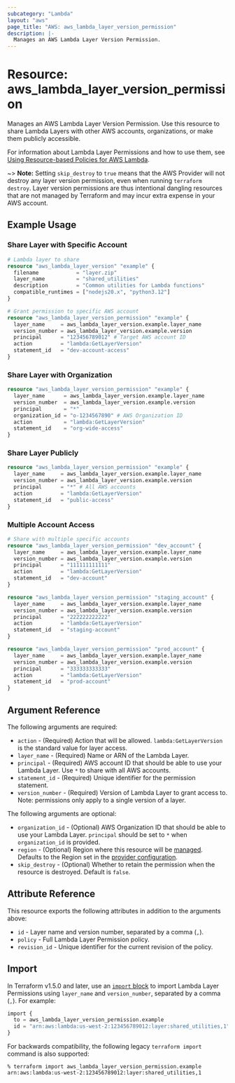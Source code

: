 ```yaml
---
subcategory: "Lambda"
layout: "aws"
page_title: "AWS: aws_lambda_layer_version_permission"
description: |-
  Manages an AWS Lambda Layer Version Permission.
---
```


# Resource: aws_lambda_layer_version_permission

Manages an AWS Lambda Layer Version Permission. Use this resource to share Lambda Layers with other AWS accounts, organizations, or make them publicly accessible.

For information about Lambda Layer Permissions and how to use them, see [Using Resource-based Policies for AWS Lambda](https://docs.aws.amazon.com/lambda/latest/dg/access-control-resource-based.html#permissions-resource-xaccountlayer).

~> **Note:** Setting `skip_destroy` to `true` means that the AWS Provider will not destroy any layer version permission, even when running `terraform destroy`. Layer version permissions are thus intentional dangling resources that are not managed by Terraform and may incur extra expense in your AWS account.

## Example Usage

### Share Layer with Specific Account

```terraform
# Lambda layer to share
resource "aws_lambda_layer_version" "example" {
  filename            = "layer.zip"
  layer_name          = "shared_utilities"
  description         = "Common utilities for Lambda functions"
  compatible_runtimes = ["nodejs20.x", "python3.12"]
}

# Grant permission to specific AWS account
resource "aws_lambda_layer_version_permission" "example" {
  layer_name     = aws_lambda_layer_version.example.layer_name
  version_number = aws_lambda_layer_version.example.version
  principal      = "123456789012" # Target AWS account ID
  action         = "lambda:GetLayerVersion"
  statement_id   = "dev-account-access"
}
```

### Share Layer with Organization

```terraform
resource "aws_lambda_layer_version_permission" "example" {
  layer_name      = aws_lambda_layer_version.example.layer_name
  version_number  = aws_lambda_layer_version.example.version
  principal       = "*"
  organization_id = "o-1234567890" # AWS Organization ID
  action          = "lambda:GetLayerVersion"
  statement_id    = "org-wide-access"
}
```

### Share Layer Publicly

```terraform
resource "aws_lambda_layer_version_permission" "example" {
  layer_name     = aws_lambda_layer_version.example.layer_name
  version_number = aws_lambda_layer_version.example.version
  principal      = "*" # All AWS accounts
  action         = "lambda:GetLayerVersion"
  statement_id   = "public-access"
}
```

### Multiple Account Access

```terraform
# Share with multiple specific accounts
resource "aws_lambda_layer_version_permission" "dev_account" {
  layer_name     = aws_lambda_layer_version.example.layer_name
  version_number = aws_lambda_layer_version.example.version
  principal      = "111111111111"
  action         = "lambda:GetLayerVersion"
  statement_id   = "dev-account"
}

resource "aws_lambda_layer_version_permission" "staging_account" {
  layer_name     = aws_lambda_layer_version.example.layer_name
  version_number = aws_lambda_layer_version.example.version
  principal      = "222222222222"
  action         = "lambda:GetLayerVersion"
  statement_id   = "staging-account"
}

resource "aws_lambda_layer_version_permission" "prod_account" {
  layer_name     = aws_lambda_layer_version.example.layer_name
  version_number = aws_lambda_layer_version.example.version
  principal      = "333333333333"
  action         = "lambda:GetLayerVersion"
  statement_id   = "prod-account"
}
```

## Argument Reference

The following arguments are required:

* `action` - (Required) Action that will be allowed. `lambda:GetLayerVersion` is the standard value for layer access.
* `layer_name` - (Required) Name or ARN of the Lambda Layer.
* `principal` - (Required) AWS account ID that should be able to use your Lambda Layer. Use `*` to share with all AWS accounts.
* `statement_id` - (Required) Unique identifier for the permission statement.
* `version_number` - (Required) Version of Lambda Layer to grant access to. Note: permissions only apply to a single version of a layer.

The following arguments are optional:

* `organization_id` - (Optional) AWS Organization ID that should be able to use your Lambda Layer. `principal` should be set to `*` when `organization_id` is provided.
* `region` - (Optional) Region where this resource will be [managed](https://docs.aws.amazon.com/general/latest/gr/rande.html#regional-endpoints). Defaults to the Region set in the [provider configuration](https://registry.terraform.io/providers/hashicorp/aws/latest/docs#aws-configuration-reference).
* `skip_destroy` - (Optional) Whether to retain the permission when the resource is destroyed. Default is `false`.

## Attribute Reference

This resource exports the following attributes in addition to the arguments above:

* `id` - Layer name and version number, separated by a comma (`,`).
* `policy` - Full Lambda Layer Permission policy.
* `revision_id` - Unique identifier for the current revision of the policy.

## Import

In Terraform v1.5.0 and later, use an [`import` block](https://developer.hashicorp.com/terraform/language/import) to import Lambda Layer Permissions using `layer_name` and `version_number`, separated by a comma (`,`). For example:

```terraform
import {
  to = aws_lambda_layer_version_permission.example
  id = "arn:aws:lambda:us-west-2:123456789012:layer:shared_utilities,1"
}
```

For backwards compatibility, the following legacy `terraform import` command is also supported:

```console
% terraform import aws_lambda_layer_version_permission.example arn:aws:lambda:us-west-2:123456789012:layer:shared_utilities,1
```
